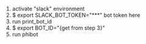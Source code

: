 1. activate "slack" environment
2. $ export SLACK_BOT_TOKEN="***" bot token here
3. run print_bot_id
4. $ export BOT_ID="{get from step 3}"
5. run phibot
